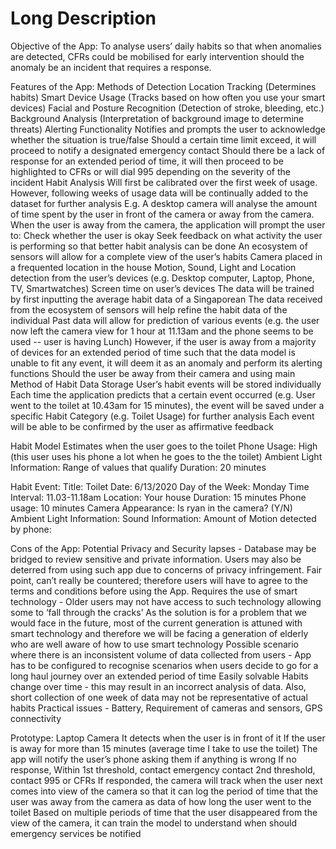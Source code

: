 # Long Description
Objective of the App: To analyse users’ daily habits so that when anomalies are detected, CFRs could be mobilised for early intervention should the anomaly be an incident that requires a response.

Features of the App:
Methods of Detection
Location Tracking (Determines habits)
Smart Device Usage (Tracks based on how often you use your smart devices)
Facial and Posture Recognition (Detection of stroke, bleeding, etc.)
Background Analysis (Interpretation of background image to determine threats)
Alerting Functionality
Notifies and prompts the user to acknowledge whether the situation is true/false
Should a certain time limit exceed, it will proceed to notify a designated emergency contact
Should there be a lack of response for an extended period of time, it will then proceed to be highlighted to CFRs or will dial 995 depending on the severity of the incident
Habit Analysis
Will first be calibrated over the first week of usage. However, following weeks of usage data will be continually added to the dataset for further analysis
E.g. A desktop camera will analyse the amount of time spent by the user in front of the camera or away from the camera. When the user is away from the camera, the application will prompt the user to:
Check whether the user is okay
Seek feedback on what activity the user is performing so that better habit analysis can be done
An ecosystem of sensors will allow for a complete view of the user’s habits
Camera placed in a frequented location in the house
Motion, Sound, Light and Location detection from the user’s devices (e.g. Desktop computer, Laptop, Phone, TV, Smartwatches)
Screen time on user’s devices
The data will be trained by first inputting the average habit data of a Singaporean
The data received from the ecosystem of sensors will help refine the habit data of the individual
Past data will allow for prediction of various events (e.g. the user now left the camera view for 1 hour at 11.13am and the phone seems to be used -- user is having Lunch)
However, if the user is away from a majority of devices for an extended period of time such that the data model is unable to fit any event, it will deem it as an anomaly and perform its alerting functions
Should the user be away from their camera and using main
Method of Habit Data Storage
User’s habit events will be stored individually
Each time the application predicts that a certain event occurred (e.g. User went to the toilet at 10.43am for 15 minutes), the event will be saved under a specific Habit Category (e.g. Toilet Usage) for further analysis
Each event will be able to be confirmed by the user as affirmative feedback

Habit Model
Estimates when the user goes to the toilet
Phone Usage: High (this user uses his phone a lot when he goes to the the toilet)
Ambient Light Information: Range of values that qualify
Duration: 20 minutes

Habit Event:
Title: Toilet
Date: 6/13/2020
Day of the Week: Monday
Time Interval: 11.03-11.18am
Location: Your house
Duration: 15 minutes
Phone usage: 10 minutes
Camera Appearance: Is ryan in the camera? (Y/N)
Ambient Light Information:
Sound Information:
Amount of Motion detected by phone: 

Cons of the App:
Potential Privacy and Security lapses - Database may be bridged to review sensitive and private information. Users may also be deterred from using such app due to concerns of privacy infringement.
Fair point, can’t really be countered; therefore users will have to agree to the terms and conditions before using the App.
Requires the use of smart technology - Older users may not have access to such technology allowing some to ‘fall through the cracks’
As the solution is for a problem that we would face in the future, most of the current generation is attuned with smart technology and therefore we will be facing a generation of elderly who are well aware of how to use smart technology
Possible scenario where there is an inconsistent volume of data collected from users - App has to be configured to recognise scenarios when users decide to go for a long haul journey over an extended period of time
Easily solvable
Habits change over time - this may result in an incorrect analysis of data. Also, short collection of one week of data may not be representative of actual habits
Practical issues - Battery, Requirement of cameras and sensors, GPS connectivity

Prototype: 
Laptop Camera
It detects when the user is in front of it
If the user is away for more than 15 minutes (average time I take to use the toilet)
The app will notify the user’s phone asking them if anything is wrong
If no response, 
Within 1st threshold, contact emergency contact
2nd threshold, contact 995 or CFRs
If responded, the camera will track when the user next comes into view of the camera so that it can log the period of time that the user was away from the camera as data of how long the user went to the toilet
Based on multiple periods of time that the user disappeared from the view of the camera, it can train the model to understand when should emergency services be notified
